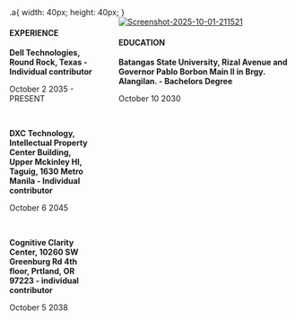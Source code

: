 <!DOCTYPE html>
<html lang="en">
  <head>
    <meta charset="UTF-8">
    <stly>
      .a{
  width: 40px;
  height: 40px;
}   
  </head>
<body>
  <div style="display: flex;">
    <div class="first-section" style="flex: 1; margin-right: 20px;">
      <h4><strong>EXPERIENCE</strong></h4>
      <p><strong>Dell Technologies, Round Rock, Texas - Individual contributor</strong></p>
      <p>October 2 2035 - PRESENT</p>
      <br>
      <p><strong>DXC Technology, Intellectual Property Center Building, Upper Mckinley Hl, Taguig, 1630 Metro Manila - Individual contributor</strong></p>
      <p>October 6 2045</p>
      <br>
      <p><strong>Cognitive Clarity Center, 10260 SW Greenburg Rd 4th floor, Prtland, OR 97223 - individual contributor</strong></p>
      <p>October 5 2038</p>
    </div>
    <div class="second-section" style="flex: 2; margin-left: 20px;">
      <a href="https://ibb.co/1Jp11zBs"><img src="https://i.ibb.co/gFXNN4Qv/Screenshot-2025-10-01-211521.png" alt="Screenshot-2025-10-01-211521"></a>
      <h4><strong>EDUCATION</strong></h4>
      <p><strong>Batangas State University, Rizal Avenue and Governor Pablo Borbon Main II in Brgy. Alangilan. - Bachelors Degree</strong></p>
      <p>October 10 2030</p>
    </div>
  </div>
</body>
</body>
</html>
